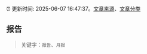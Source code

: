 :alarm_clock: 更新时间: 2025-06-07 16:47:37。[文章来源](/README.md)、[文章分类](/TAGS.md)

## 报告


> 关键字：`报告`、`月报`



